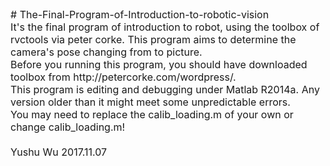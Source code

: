 <div style="font-size: medium;"># The-Final-Program-of-Introduction-to-robotic-vision</div><div style="font-size: medium;">It's the final program of introduction to robot, using the toolbox of rvctools via peter corke. This program aims to determine the camera's pose changing from to picture.</div><div style="font-size: medium;">Before you running this program, you should have downloaded toolbox from http://petercorke.com/wordpress/.</div><div style="font-size: medium;">This program is editing and debugging under Matlab R2014a. Any version older than it might meet some unpredictable errors.</div><div style="font-size: medium;">You may need to replace the calib_loading.m of your own or change calib_loading.m!</div><div style="font-size: medium;"><br></div><div style="font-size: medium;">Yushu Wu 2017.11.07&nbsp;</div>
